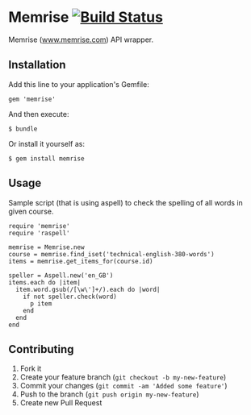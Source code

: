 # Memrise [![Build Status](http://travis-ci.org/doriath/memrise.png)](http://travis-ci.org/doriath/memrise)

Memrise (www.memrise.com) API wrapper.

## Installation

Add this line to your application's Gemfile:

    gem 'memrise'

And then execute:

    $ bundle

Or install it yourself as:

    $ gem install memrise

## Usage

Sample script (that is using aspell) to check the spelling of all words in given course.

    require 'memrise'
    require 'raspell'

    memrise = Memrise.new
    course = memrise.find_iset('technical-english-380-words')
    items = memrise.get_items_for(course.id)

    speller = Aspell.new('en_GB')
    items.each do |item|
      item.word.gsub(/[\w\']+/).each do |word|
        if not speller.check(word)
          p item
        end
      end
    end

## Contributing

1. Fork it
2. Create your feature branch (`git checkout -b my-new-feature`)
3. Commit your changes (`git commit -am 'Added some feature'`)
4. Push to the branch (`git push origin my-new-feature`)
5. Create new Pull Request
